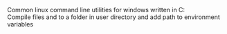 Common linux command line utilities for windows written in C:<br>
Compile files and to a folder in user directory and add path to environment variables
